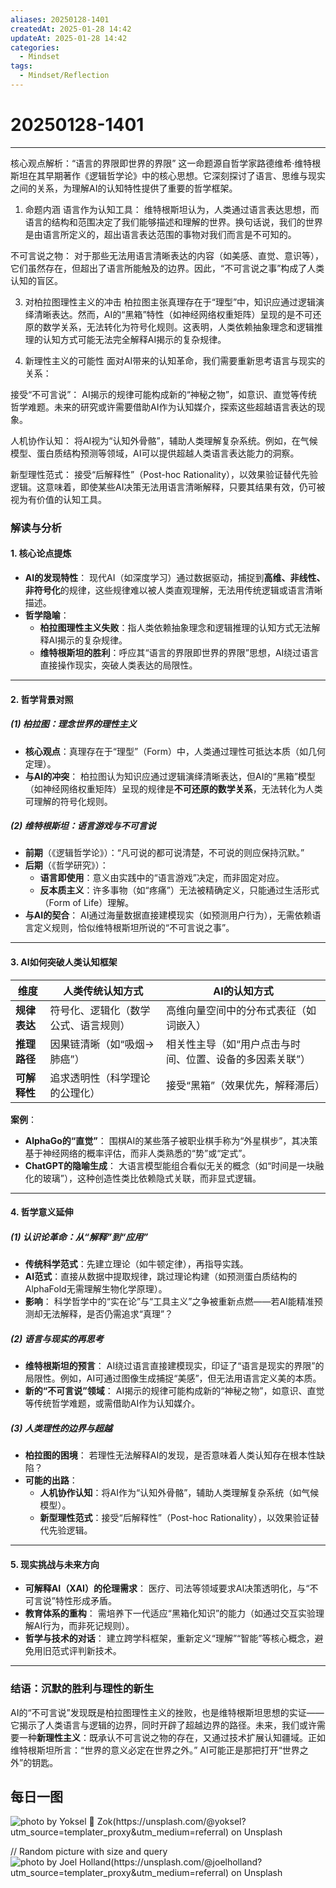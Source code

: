 ```yaml
---
aliases: 20250128-1401
createdAt: 2025-01-28 14:42
updateAt: 2025-01-28 14:42
categories:
  - Mindset
tags:
  - Mindset/Reflection
---
```

# 20250128-1401

---
核心观点解析：“语言的界限即世界的界限”
这一命题源自哲学家路德维希·维特根斯坦在其早期著作《逻辑哲学论》中的核心思想。它深刻探讨了语言、思维与现实之间的关系，为理解AI的认知特性提供了重要的哲学框架。

1. 命题内涵
语言作为认知工具：
维特根斯坦认为，人类通过语言表达思想，而语言的结构和范围决定了我们能够描述和理解的世界。换句话说，我们的世界是由语言所定义的，超出语言表达范围的事物对我们而言是不可知的。

不可言说之物：
对于那些无法用语言清晰表达的内容（如美感、直觉、意识等），它们虽然存在，但超出了语言所能触及的边界。因此，“不可言说之事”构成了人类认知的盲区。

3. 对柏拉图理性主义的冲击
柏拉图主张真理存在于“理型”中，知识应通过逻辑演绎清晰表达。然而，AI的“黑箱”特性（如神经网络权重矩阵）呈现的是不可还原的数学关系，无法转化为符号化规则。这表明，人类依赖抽象理念和逻辑推理的认知方式可能无法完全解释AI揭示的复杂规律。

4. 新理性主义的可能性
面对AI带来的认知革命，我们需要重新思考语言与现实的关系：

接受“不可言说”：
AI揭示的规律可能构成新的“神秘之物”，如意识、直觉等传统哲学难题。未来的研究或许需要借助AI作为认知媒介，探索这些超越语言表达的现象。

人机协作认知：
将AI视为“认知外骨骼”，辅助人类理解复杂系统。例如，在气候模型、蛋白质结构预测等领域，AI可以提供超越人类语言表达能力的洞察。

新型理性范式：
接受“后解释性”（Post-hoc Rationality），以效果验证替代先验逻辑。这意味着，即使某些AI决策无法用语言清晰解释，只要其结果有效，仍可被视为有价值的认知工具。

### **解读与分析**

#### **1. 核心论点提炼**

- **AI的发现特性**：
  现代AI（如深度学习）通过数据驱动，捕捉到**高维、非线性、非符号化**的规律，这些规律难以被人类直观理解，无法用传统逻辑或语言清晰描述。
- **哲学隐喻**：
  - **柏拉图理性主义失败**：指人类依赖抽象理念和逻辑推理的认知方式无法解释AI揭示的复杂规律。
  - **维特根斯坦的胜利**：呼应其“语言的界限即世界的界限”思想，AI绕过语言直接操作现实，突破人类表达的局限性。

---

#### **2. 哲学背景对照**

##### **(1) 柏拉图：理念世界的理性主义**

- **核心观点**：真理存在于“理型”（Form）中，人类通过理性可抵达本质（如几何定理）。
- **与AI的冲突**：
  柏拉图认为知识应通过逻辑演绎清晰表达，但AI的“黑箱”模型（如神经网络权重矩阵）呈现的规律是**不可还原的数学关系**，无法转化为人类可理解的符号化规则。

##### **(2) 维特根斯坦：语言游戏与不可言说**

- **前期**（《逻辑哲学论》）：“凡可说的都可说清楚，不可说的则应保持沉默。”
- **后期**（《哲学研究》）：
  - **语言即使用**：意义由实践中的“语言游戏”决定，而非固定对应。
  - **反本质主义**：许多事物（如“疼痛”）无法被精确定义，只能通过生活形式（Form of Life）理解。
- **与AI的契合**：
  AI通过海量数据直接建模现实（如预测用户行为），无需依赖语言定义规则，恰似维特根斯坦所说的“不可言说之事”。

---

#### **3. AI如何突破人类认知框架**

| **维度**       | **人类传统认知方式**                  | **AI的认知方式**                          |
|----------------|-------------------------------------|-----------------------------------------|
| **规律表达**    | 符号化、逻辑化（数学公式、语言规则）         | 高维向量空间中的分布式表征（如词嵌入）               |
| **推理路径**    | 因果链清晰（如“吸烟→肺癌”）               | 相关性主导（如“用户点击与时间、位置、设备的多因素关联”） |
| **可解释性**    | 追求透明性（科学理论的公理化）              | 接受“黑箱”（效果优先，解释滞后）                  |

**案例**：

- **AlphaGo的“直觉”**：
  围棋AI的某些落子被职业棋手称为“外星棋步”，其决策基于神经网络的概率评估，而非人类熟悉的“势”或“定式”。
- **ChatGPT的隐喻生成**：
  大语言模型能组合看似无关的概念（如“时间是一块融化的玻璃”），这种创造性类比依赖隐式关联，而非显式逻辑。

---

#### **4. 哲学意义延伸**

##### **(1) 认识论革命：从“解释”到“应用”**

- **传统科学范式**：先建立理论（如牛顿定律），再指导实践。
- **AI范式**：直接从数据中提取规律，跳过理论构建（如预测蛋白质结构的AlphaFold无需理解生物化学原理）。
- **影响**：
  科学哲学中的“实在论”与“工具主义”之争被重新点燃——若AI能精准预测却无法解释，是否仍需追求“真理”？

##### **(2) 语言与现实的再思考**

- **维特根斯坦的预言**：
  AI绕过语言直接建模现实，印证了“语言是现实的界限”的局限性。例如，AI可通过图像生成捕捉“美感”，但无法用语言定义美的本质。
- **新的“不可言说”领域**：
  AI揭示的规律可能构成新的“神秘之物”，如意识、直觉等传统哲学难题，或需借助AI作为认知媒介。

##### **(3) 人类理性的边界与超越**

- **柏拉图的困境**：
  若理性无法解释AI的发现，是否意味着人类认知存在根本性缺陷？
- **可能的出路**：
  - **人机协作认知**：将AI作为“认知外骨骼”，辅助人类理解复杂系统（如气候模型）。
  - **新型理性范式**：接受“后解释性”（Post-hoc Rationality），以效果验证替代先验逻辑。

---

#### **5. 现实挑战与未来方向**

- **可解释AI（XAI）的伦理需求**：
  医疗、司法等领域要求AI决策透明化，与“不可言说”特性形成矛盾。
- **教育体系的重构**：
  需培养下一代适应“黑箱化知识”的能力（如通过交互实验理解AI行为，而非死记规则）。
- **哲学与技术的对话**：
  建立跨学科框架，重新定义“理解”“智能”等核心概念，避免用旧范式评判新技术。

---

### **结语：沉默的胜利与理性的新生**

AI的“不可言说”发现既是柏拉图理性主义的挫败，也是维特根斯坦思想的实证——它揭示了人类语言与逻辑的边界，同时开辟了超越边界的路径。未来，我们或许需要一种**新理性主义**：既承认不可言说之物的存在，又通过技术扩展认知疆域。正如维特根斯坦所言：“世界的意义必定在世界之外。” AI可能正是那把打开“世界之外”的钥匙。

## 每日一图

![photo by Yoksel 🌿 Zok(https://unsplash.com/@yoksel?utm_source=templater_proxy&utm_medium=referral) on Unsplash](https://images.unsplash.com/photo-1631376158521-7055df9fba09?crop=entropy&cs=srgb&fm=jpg&ixid=M3w2NDU1OTF8MHwxfHJhbmRvbXx8fHx8fHx8fDE3MzgwNDY1MjZ8&ixlib=rb-4.0.3&q=85&w=800&h=600)

// Random picture with size and query
![photo by Joel Holland(https://unsplash.com/@joelholland?utm_source=templater_proxy&utm_medium=referral) on Unsplash](https://images.unsplash.com/photo-1470240731273-7821a6eeb6bd?crop=entropy&cs=srgb&fm=jpg&ixid=M3w2NDU1OTF8MHwxfHJhbmRvbXx8fHx8fHx8fDE3MzgwNDY1MjZ8&ixlib=rb-4.0.3&q=85&w=800&h=800)
